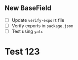 ## New BaseField

- [ ] Update `verify-export` file
- [ ] Verify exports in `package.json`
- [ ] Test using `yalc`

# Test 123
